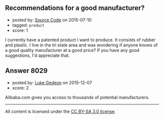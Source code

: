 ## Recommendations for a good manufacturer?

- posted by: [Source Code](https://stackexchange.com/users/6593558/source-code) on 2015-07-10
- tagged: `product`
- score: 1

I currently have a patented product I want to produce. It consists of rubber and plastic. I live in the tri state area and was wondering if anyone knows of a good quality manufacturer at a good price? If you have any good suggestions, I'd appreciate that. 


## Answer 8029

- posted by: [Luke Gedeon](https://stackexchange.com/users/1119600/luke-gedeon) on 2015-12-07
- score: 2

Alibaba.com gives you access to thousands of potential manufacturers.



---

All content is licensed under the [CC BY-SA 3.0 license](https://creativecommons.org/licenses/by-sa/3.0/).
